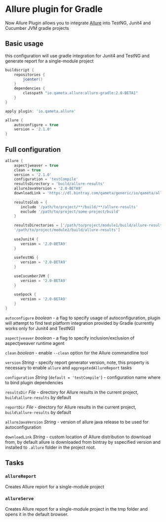 # Allure plugin for Gradle

Now Allure Plugin allows you to integrate 
[Allure](https://docs.qameta.io/allure/latest/) into TestNG, Junit4 and Cucumber JVM gradle projects

## Basic usage

this configuration will use gradle integration for Junit4 and TestNG and generate report for a single-module project

```groovy
buildscript {
    repositories {
        jcenter()
    }
    dependencies {
        classpath "io.qameta.allure:allure-gradle:2.0-BETA1"
    }
}

apply plugin: 'io.qameta.allure'

allure {
    autoconfigure = true
    version = '2.1.0'
}
```

## Full configuration

```groovy
allure {
    aspectjweaver = true
    clean = true
    version = '2.1.0'
    configuration = 'testCompile'
    resultsDirectory = 'build/allure-results'
    allureJavaVersion = '2.0-BETA9'
    downloadLink = 'https://dl.bintray.com/qameta/generic/io/qameta/allure/allure/2.0.1/allure-2.1.0.zip'
    
    resultsGlob = {
       include '/path/to/project/**/build/**/allure-results'
       exclude '/path/to/project/some-project/build'
    }
    
    resultsDirectories = ['/path/to/project/module1/build/allure-results', 
    '/path/to/project/module2/build/allure-results']
    
    useJunit4 {
       version = '2.0-BETA9'
    }
    
    useTestNG {
       version = '2.0-BETA9'
    }
    
    useCucumberJVM {
       version = '2.0-BETA9'
    }
    
    useSpock {
       version = '2.0-BETA9'
    }
}
```
`autoconfigure` *boolean* - a flag to specify usage of autoconfiguration, plugin will attempt to find test platform 
integration provided by Gradle (currently works only for Junit4 and TestNG) 

`aspectjveaver` *boolean* - a flag to specify inclusion/exclusion of aspectjweaver runtime agent

`clean` *boolean* - enable `--clean` option for the Allure commandline tool

`version` *String* - specify report generator version, note, this property is necessary to enable `allure` and 
`aggregatedAllureReport` tasks

`configuration` *String* (`default = 'testCompile'`) - configuration name where to bind plugin dependencies

`resultsDir` *File* - directory for Allure results in the current project, `build\allure-results` by default

`reportDir` *File* - directory for Allure results in the current project, `build\allure-results` by default

`allureJavaVersion` *String* - version of allure java release to be used for autoconfiguration

`downloadLink` *String* - custom location of Allure distribution to download from, by default allure is downloaded from 
bintray by sspecified version and installed to `.allure` folder in the project root.

## Tasks

### `allureReport` 

Creates Allure report for a single-module project

### `allureServe`
Creates Allure report for a single-module project in the tmp folder and opens it in the default browser.
